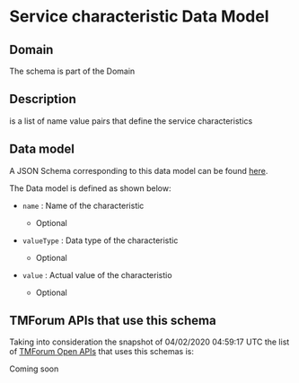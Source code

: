 # Service characteristic Data Model

## Domain

The  schema is part of the  Domain

## Description

is a list of name value pairs that define the service characteristics

## Data model

A JSON Schema corresponding to this data model can be found
[here](https://github.com/tmforum-rand/schemas/blob/candidates/Service/ServiceCharacteristic.schema.json).

The Data model is defined as shown below:

- `name` : Name of the characteristic

  - Optional


- `valueType` : Data type of the characteristic

  - Optional


- `value` : Actual value of the characteristio

  - Optional






## TMForum APIs that use this schema

Taking into consideration the snapshot of 04/02/2020 04:59:17 UTC the list of [TMForum Open APIs](https://www.tmforum.org/open-apis/) that uses this schemas is:

Coming soon